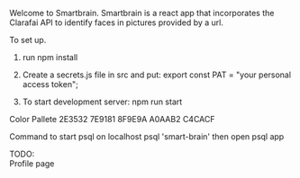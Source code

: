 Welcome to Smartbrain. 
Smartbrain is a react app that incorporates the Clarafai API to identify faces in pictures provided by a url.

To set up.

1. run npm install

2. Create a secrets.js file in src and put: 
    export const PAT = "your personal access token";

3. To start development server: npm run start



Color Pallete
2E3532
7E9181
8F9E9A
A0AAB2
C4CACF

Command to start psql on localhost
psql 'smart-brain'
then open psql app

TODO:  
Profile page